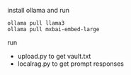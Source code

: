install ollama and run

```
ollama pull llama3
ollama pull mxbai-embed-large
```

run
- upload.py to get vault.txt
- localrag.py to get prompt responses